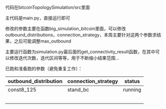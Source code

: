 代码在bitcoinTopologySimulation/src里面

主代码是main.py，直接运行即可

修改的参数主要在函数big_simulation_bitcoin里面，可以修改outbound_distributions，connection_strategy，本周主要针对这两个参数求结果，之后可能调整max_outbound

主要运行函数为simulation.py最后面的get_connectivity_result函数，在其中可以修改迭代次数，迭代区间等等，用于不断缩小结果范围...

已跑和准备跑的参数（避免重复工作）：

| outbound_distribution | connection_strategy | status  |
| --------------------- | ------------------- | ------- |
| const8_125            | stand_bc            | running |
|                       |                     |         |
|                       |                     |         |
|                       |                     |         |
|                       |                     |         |
|                       |                     |         |








